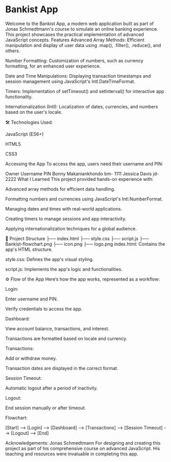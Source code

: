 # Bankist App


Welcome to the Bankist App, a modern web application built as part of Jonas Schmedtmann's course to simulate an online banking experience. This project showcases the practical implementation of advanced JavaScript concepts.
 Features
Advanced Array Methods: Efficient manipulation and display of user data using .map(), .filter(), .reduce(), and others.

Number Formatting: Customization of numbers, such as currency formatting, for an enhanced user experience.

Date and Time Manipulations: Displaying transaction timestamps and session management using JavaScript's Intl.DateTimeFormat.

Timers: Implementation of setTimeout() and setInterval() for interactive app functionality.

Internationalization (Intl): Localization of dates, currencies, and numbers based on the user's locale.

🛠 Technologies Used:

JavaScript (ES6+)

HTML5

CSS3

Accessing the App
To access the app, users need their username and PIN:

Owner	Username	PIN
Bonny Makaniankhondo	bm-	1111
Jessica Davis	jd-	2222
What I Learned
This project provided hands-on experience with:

Advanced array methods for efficient data handling.

Formatting numbers and currencies using JavaScript's Intl.NumberFormat.

Managing dates and times with real-world applications.

Creating timers to manage sessions and app interactivity.

Applying internationalization techniques for a global audience.

📂 Project Structure
├── index.html
├── style.css
├── script.js
├── Bankist-flowchart.png
├── icon.png
├── logo.png
index.html: Contains the app's HTML structure.

style.css: Defines the app's visual styling.

script.js: Implements the app's logic and functionalities.

⚙️ Flow of the App
Here’s how the app works, represented as a workflow:

Login:

Enter username and PIN.

Verify credentials to access the app.

Dashboard:

View account balance, transactions, and interest.

Transactions are formatted based on locale and currency.

Transactions:

Add or withdraw money.

Transaction dates are displayed in the correct format.

Session Timeout:

Automatic logout after a period of inactivity.

Logout:

End session manually or after timeout.

Flowchart:

[Start] --> [Login] --> [Dashboard] --> [Transactions]
           --> [Session Timeout] --> [Logout] --> [End]


Acknowledgements:
Jonas Schmedtmann For designing and creating this project as part of his comprehensive course on advanced JavaScript. His teaching and resources were invaluable in completing this app.

           
